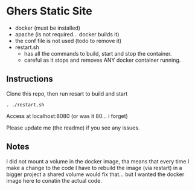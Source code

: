 # Ghers Static Site
- docker (must be installed)
- apache (is not required... docker builds it)
- the conf file is not used (todo to remove it)
- restart.sh 
  - has all the commands to build, start and stop the container.
  - careful as it stops and removes ANY docker container running.

## Instructions
Clone this repo, then run resart to build and start
```
. ./restart.sh
```
Access at localhost:8080 (or was it 80... i forget)

Please update me (the readme) if you see any issues.

## Notes
I did not mount a volume in the docker image, tha means that every time I make a change
to the code I have to rebuild the image (via restart) in a bigger project a shared 
volume would fix that... but I wanted the docker image here to conatin the actual code.
